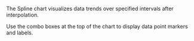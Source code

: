 The Spline chart visualizes data trends over specified intervals after interpolation. 

Use the combo boxes at the top of the chart to display data point markers and labels.
